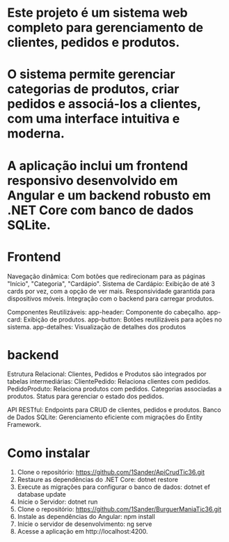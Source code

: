 # Este projeto é um sistema web completo para gerenciamento de clientes, pedidos e produtos.
# O sistema permite gerenciar categorias de produtos, criar pedidos e associá-los a clientes, com uma interface intuitiva e moderna.
# A aplicação inclui um frontend responsivo desenvolvido em Angular e um backend robusto em .NET Core com banco de dados SQLite.

# Frontend
Navegação dinâmica: Com botões que redirecionam para as páginas "Início", "Categoria", "Cardápio".
Sistema de Cardápio:
Exibição de até 3 cards por vez, com a opção de ver mais.
Responsividade garantida para dispositivos móveis.
Integração com o backend para carregar produtos.

Componentes Reutilizáveis:
app-header: Componente do cabeçalho.
app-card: Exibição de produtos.
app-button: Botões reutilizáveis para ações no sistema.
app-detalhes: Visualização de detalhes dos produtos

# backend
Estrutura Relacional:
Clientes, Pedidos e Produtos são integrados por tabelas intermediárias:
ClientePedido: Relaciona clientes com pedidos.
PedidoProduto: Relaciona produtos com pedidos.
Categorias associadas a produtos.
Status para gerenciar o estado dos pedidos.

API RESTful:
Endpoints para CRUD de clientes, pedidos e produtos.
Banco de Dados SQLite:
Gerenciamento eficiente com migrações do Entity Framework.


# Como instalar
1. Clone o repositório: https://github.com/1Sander/ApiCrudTic36.git
2. Restaure as dependências do .NET Core: dotnet restore
3. Execute as migrações para configurar o banco de dados: dotnet ef database update
4. Inicie o Servidor: dotnet run
5. Clone o repositório: https://github.com/1Sander/BurguerManiaTic36.git
6. Instale as dependências do Angular: npm install
7. Inicie o servidor de desenvolvimento: ng serve
8. Acesse a aplicação em http://localhost:4200.